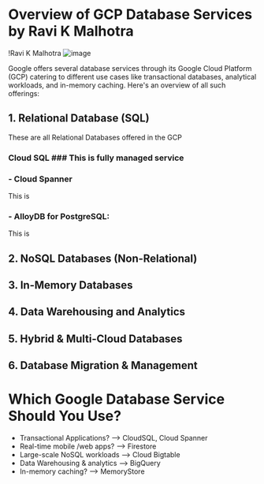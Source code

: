 # Overview of GCP Database Services by Ravi K Malhotra 

!Ravi K Malhotra
![image](https://github.com/user-attachments/assets/2d0a3bbb-dd90-4710-b2de-a5e09a168c17)
  
Google offers several database services through its Google Cloud Platform (GCP) catering to different use cases like transactional databases, analytical workloads, and in-memory caching. Here's an overview of all such offerings:

## 1. Relational Database (SQL)
These are all Relational Databases offered in the GCP
### Cloud SQL ### This is fully managed service
### - Cloud Spanner
This is 
### - AlloyDB for PostgreSQL:
This is

## 2. NoSQL Databases (Non-Relational)
## 3. In-Memory Databases
## 4. Data Warehousing and Analytics
## 5. Hybrid & Multi-Cloud Databases
## 6. Database Migration & Management 

# Which Google Database Service Should You Use?
- Transactional Applications? --> CloudSQL, Cloud Spanner
- Real-time mobile /web apps? --> Firestore
- Large-scale NoSQL workloads --> Cloud Bigtable
- Data Warehousing & analytics --> BigQuery
- In-memory caching? --> MemoryStore
